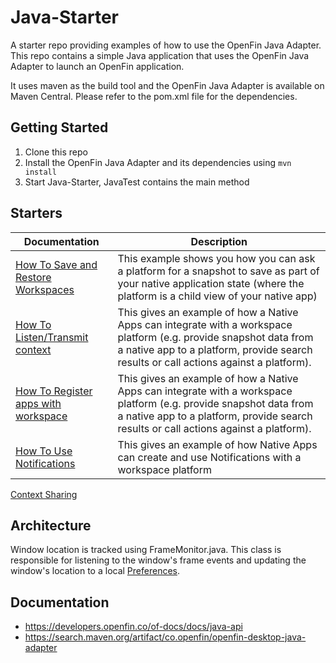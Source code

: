 # Java-Starter
A starter repo providing examples of how to use the OpenFin Java Adapter.
This repo contains a simple Java application that uses the OpenFin Java Adapter to launch an OpenFin application.

It uses maven as the build tool and the OpenFin Java Adapter is available on Maven Central. 
Please refer to the pom.xml file for the dependencies.

## Getting Started
1. Clone this repo
2. Install the OpenFin Java Adapter and its dependencies using `mvn install`
3. Start Java-Starter, JavaTest contains the main method

## Starters

| Documentation                                                           | Description                                                                                                                                                                  |
|-------------------------------------------------------------------------| ---------------------------------------------------------------------------------------------------------------------------------------------------------------------------- |
| [How To Save and Restore Workspaces](/SaveWorkspace)                  | This example shows you how you can ask a platform for a snapshot to save as part of your native application state (where the platform is a child view of your native app) |
| [How To Listen/Transmit context](./how-to/integrate-with-workspace)     | This gives an example of how a Native Apps can integrate with a workspace platform (e.g. provide snapshot data from a native app to a platform, provide search results or call actions against a platform).|
| [How To Register apps with workspace](./how-to/integrate-with-workspace) | This gives an example of how a Native Apps can integrate with a workspace platform (e.g. provide snapshot data from a native app to a platform, provide search results or call actions against a platform).|
| [How To Use Notifications](./how-to/use-notifications)                  | This gives an example of how Native Apps can create and use Notifications with a workspace platform |

[Context Sharing](/.md)

## Architecture

Window location is tracked using FrameMonitor.java. This class is responsible for listening to the window's frame events and updating the window's location to a local [Preferences](https://docs.oracle.com/javase/7/docs/api/java/util/prefs/Preferences.html).


## Documentation
- https://developers.openfin.co/of-docs/docs/java-api
- https://search.maven.org/artifact/co.openfin/openfin-desktop-java-adapter


